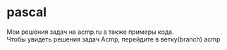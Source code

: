 # pascal
Мои решения задач на acmp.ru а также примеры кода.
<br>
Чтобы увидеть решения задач Acmp, перейдите в ветку(branch) acmp

